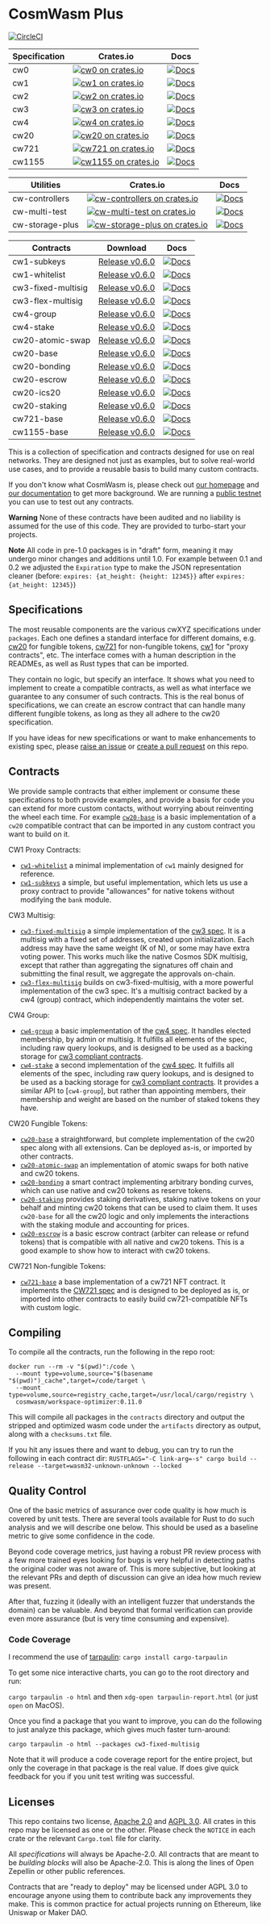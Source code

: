 # CosmWasm Plus

[![CircleCI](https://circleci.com/gh/CosmWasm/cosmwasm-plus/tree/master.svg?style=shield)](https://circleci.com/gh/CosmWasm/cosmwasm-plus/tree/master)

| Specification    | Crates.io                                                                                                  | Docs                                                            |
| ---------------- | ---------------------------------------------------------------------------------------------------------  | ----------------------------------------------------------------|
| cw0              | [![cw0 on crates.io](https://img.shields.io/crates/v/cw0.svg)](https://crates.io/crates/cw0)              | [![Docs](https://docs.rs/cw0/badge.svg)](https://docs.rs/cw0)    |
| cw1              | [![cw1 on crates.io](https://img.shields.io/crates/v/cw1.svg)](https://crates.io/crates/cw1)              | [![Docs](https://docs.rs/cw1/badge.svg)](https://docs.rs/cw1)    |
| cw2              | [![cw2 on crates.io](https://img.shields.io/crates/v/cw2.svg)](https://crates.io/crates/cw2)              | [![Docs](https://docs.rs/cw2/badge.svg)](https://docs.rs/cw2)    |
| cw3              | [![cw3 on crates.io](https://img.shields.io/crates/v/cw3.svg)](https://crates.io/crates/cw3)              | [![Docs](https://docs.rs/cw3/badge.svg)](https://docs.rs/cw3)    |
| cw4              | [![cw4 on crates.io](https://img.shields.io/crates/v/cw4.svg)](https://crates.io/crates/cw4)              | [![Docs](https://docs.rs/cw4/badge.svg)](https://docs.rs/cw4)    |
| cw20              | [![cw20 on crates.io](https://img.shields.io/crates/v/cw20.svg)](https://crates.io/crates/cw20)          | [![Docs](https://docs.rs/cw20/badge.svg)](https://docs.rs/cw20)    |
| cw721              | [![cw721 on crates.io](https://img.shields.io/crates/v/cw721.svg)](https://crates.io/crates/cw721)      | [![Docs](https://docs.rs/cw721/badge.svg)](https://docs.rs/cw721)    |
| cw1155              | [![cw1155 on crates.io](https://img.shields.io/crates/v/cw1155.svg)](https://crates.io/crates/cw1155)      | [![Docs](https://docs.rs/cw1155/badge.svg)](https://docs.rs/cw1155)    |

| Utilities        | Crates.io                                                                                                                        | Docs                                                            |
| ---------------- | -------------------------------------------------------------------------------------------------------------------------------  | ----------------------------------------------------------------|
| cw-controllers      | [![cw-controllers on crates.io](https://img.shields.io/crates/v/cw-controllers.svg)](https://crates.io/crates/cw-controllers)             | [![Docs](https://docs.rs/cw-controllers/badge.svg)](https://docs.rs/cw-controllers)    |
| cw-multi-test       | [![cw-multi-test on crates.io](https://img.shields.io/crates/v/cw-multi-test.svg)](https://crates.io/crates/cw-multi-test)                | [![Docs](https://docs.rs/cw-multi-test/badge.svg)](https://docs.rs/cw-multi-test)    |
| cw-storage-plus     | [![cw-storage-plus on crates.io](https://img.shields.io/crates/v/cw-storage-plus.svg)](https://crates.io/crates/cw-storage-plus)          | [![Docs](https://docs.rs/cw-storage-plus/badge.svg)](https://docs.rs/cw-storage-plus)    |

| Contracts               | Download                                                                                                                      | Docs                                                                     |
| ----------------------- | ----------------------------------------------------------------------------------------------------------------------------  | -------------------------------------------------------------------------|
| cw1-subkeys             | [Release v0.6.0](https://github.com/CosmWasm/cosmwasm-plus/releases/download/v0.6.0/cw1_subkeys.wasm)                        | [![Docs](https://docs.rs/cw1-subkeys/badge.svg)](https://docs.rs/cw1-subkeys)    |
| cw1-whitelist           | [Release v0.6.0](https://github.com/CosmWasm/cosmwasm-plus/releases/download/v0.6.0/cw1_whitelist.wasm)          | [![Docs](https://docs.rs/cw1-whitelist/badge.svg)](https://docs.rs/cw1-whitelist)    |
| cw3-fixed-multisig       | [Release v0.6.0](https://github.com/CosmWasm/cosmwasm-plus/releases/download/v0.6.0/cw3_fixed_multisig.wasm)          | [![Docs](https://docs.rs/cw3-fixed-multisig/badge.svg)](https://docs.rs/cw3-fixed-multisig)    |
| cw3-flex-multisig       | [Release v0.6.0](https://github.com/CosmWasm/cosmwasm-plus/releases/download/v0.6.0/cw3_flex_multisig.wasm)          | [![Docs](https://docs.rs/cw3-flex-multisig/badge.svg)](https://docs.rs/cw3-flex-multisig)    |
| cw4-group               | [Release v0.6.0](https://github.com/CosmWasm/cosmwasm-plus/releases/download/v0.6.0/cw4_group.wasm)          | [![Docs](https://docs.rs/cw4-group/badge.svg)](https://docs.rs/cw4-group)    |
| cw4-stake               | [Release v0.6.0](https://github.com/CosmWasm/cosmwasm-plus/releases/download/v0.6.0/cw4_stake.wasm)          | [![Docs](https://docs.rs/cw4-stake/badge.svg)](https://docs.rs/cw4-stake)    |
| cw20-atomic-swap        | [Release v0.6.0](https://github.com/CosmWasm/cosmwasm-plus/releases/download/v0.6.0/cw20_atomic_swap.wasm)          | [![Docs](https://docs.rs/cw20-atomic-swap/badge.svg)](https://docs.rs/cw20-atomic-swap)    |
| cw20-base               | [Release v0.6.0](https://github.com/CosmWasm/cosmwasm-plus/releases/download/v0.6.0/cw20_base.wasm)          | [![Docs](https://docs.rs/cw20-base/badge.svg)](https://docs.rs/cw20-base)    |
| cw20-bonding            | [Release v0.6.0](https://github.com/CosmWasm/cosmwasm-plus/releases/download/v0.6.0/cw20_bonding.wasm)          | [![Docs](https://docs.rs/cw20-bonding/badge.svg)](https://docs.rs/cw20-bonding)    |
| cw20-escrow             | [Release v0.6.0](https://github.com/CosmWasm/cosmwasm-plus/releases/download/v0.6.0/cw20_escrow.wasm)          | [![Docs](https://docs.rs/cw20-escrow/badge.svg)](https://docs.rs/cw20-escrow)    |
| cw20-ics20             | [Release v0.6.0](https://github.com/CosmWasm/cosmwasm-plus/releases/download/v0.6.0/cw20_ics20.wasm)          | [![Docs](https://docs.rs/cw20-ics20/badge.svg)](https://docs.rs/cw20-ics20)    |
| cw20-staking            | [Release v0.6.0](https://github.com/CosmWasm/cosmwasm-plus/releases/download/v0.6.0/cw20_staking.wasm)          | [![Docs](https://docs.rs/cw20-staking/badge.svg)](https://docs.rs/cw20-staking)    |
| cw721-base              | [Release v0.6.0](https://github.com/CosmWasm/cosmwasm-plus/releases/download/v0.6.0/cw721_base.wasm)          | [![Docs](https://docs.rs/cw721-base/badge.svg)](https://docs.rs/cw721-base)    |
| cw1155-base              | [Release v0.6.0](https://github.com/CosmWasm/cosmwasm-plus/releases/download/v0.6.0/cw1155_base.wasm)          | [![Docs](https://docs.rs/cw1155-base/badge.svg)](https://docs.rs/cw1155-base)    |


This is a collection of specification and contracts designed for
use on real networks. They are designed not just as examples, but to
solve real-world use cases, and to provide a reusable basis to build 
many custom contracts.

If you don't know what CosmWasm is, please check out 
[our homepage](https://cosmwasm.com) and 
[our documentation](https://docs.cosmwasm.com) to get more background.
We are running a [public testnet](https://github.com/CosmWasm/testnets/blob/master/coralnet/README.md)
you can use to test out any contracts.

**Warning** None of these contracts have been audited and no liability is
assumed for the use of this code. They are provided to turbo-start
your projects.

**Note** All code in pre-1.0 packages is in "draft" form, meaning it may
undergo minor changes and additions until 1.0. For example between 0.1 and
0.2 we adjusted the `Expiration` type to make the JSON representation 
cleaner (before: `expires: {at_height: {height: 12345}}` after 
`expires: {at_height: 12345}`)

## Specifications

The most reusable components are the various cwXYZ specifications under
`packages`. Each one defines a standard interface for different domains,
e.g. [cw20](./packages/cw20/README.md) for fungible tokens, 
[cw721](./packages/cw721/README.md) for non-fungible tokens, 
[cw1](./packages/cw1/README.md) for  "proxy contracts", etc. 
The interface comes with a human description in the READMEs, as well
as Rust types that can be imported.

They contain no logic, but specify an interface. It shows what you
need to implement to create a compatible contracts, as well as what
interface we guarantee to any consumer of such contracts. This is
the real bonus of specifications, we can create an escrow contract that
can handle many different fungible tokens, as long as they all adhere to
the cw20 specification.

If you have ideas for new specifications or want to make enhancements to
existing spec, please [raise an issue](https://github.com/CosmWasm/cosmwasm-plus/issues)
or [create a pull request](https://github.com/CosmWasm/cosmwasm-plus/pulls) on this repo.

## Contracts

We provide sample contracts that either implement or consume these 
specifications to both provide examples, and provide a basis
for code you can extend for more custom contacts, without worrying
about reinventing the wheel each time.
For example [`cw20-base`](./contracts/cw20-base) is a basic implementation
of a `cw20` compatible contract that can be imported in any custom 
contract you want to build on it. 

CW1 Proxy Contracts:

* [`cw1-whitelist`](./contracts/cw1-whitelist) a minimal implementation of `cw1`
mainly designed for reference.
* [`cw1-subkeys`](./contracts/cw1-subkeys) a simple, but useful implementation,
which lets us use a proxy contract to provide "allowances" for native tokens
without modifying the `bank` module.

CW3 Multisig:

* [`cw3-fixed-multisig`](./contracts/cw3-fixed-multisig) a simple implementation of the
[cw3 spec](./packages/cw3/README.md). It is a multisig with a fixed set of addresses,
created upon initialization.
Each address may have the same weight (K of N), or some may have extra voting
power. This works much like the native Cosmos SDK multisig, except that rather
than aggregating the signatures off chain and submitting the final result,
we aggregate the approvals on-chain.
* [`cw3-flex-multisig`](./contracts/cw3-flex-multisig) builds on cw3-fixed-multisig,
with a more powerful implementation of the cw3 spec. It's a multisig contract
backed by a cw4 (group) contract, which independently maintains the voter set.

CW4 Group:

* [`cw4-group`](./contracts/cw4-group) a basic implementation of the
[cw4 spec](./packages/cw4/README.md). It handles elected membership, by admin or multisig.
It fulfills all elements of the spec, including raw query lookups,
and is designed to be used as a backing storage for [cw3 compliant contracts](./packages/cw3/README.md).
* [`cw4-stake`](./contracts/cw4-stake) a second implementation of the
[cw4 spec](./packages/cw4/README.md). It fulfills all elements of the spec, including raw query lookups,
and is designed to be used as a backing storage for [cw3 compliant contracts](./packages/cw3/README.md).
It provides a similar API to [`cw4-group`], but rather than appointing members,
their membership and weight are based on the number of staked tokens they have.

CW20 Fungible Tokens:

* [`cw20-base`](./contracts/cw20-base) a straightforward, but complete
implementation of the cw20 spec along with all extensions. Can be deployed
as-is, or imported by other contracts.
* [`cw20-atomic-swap`](./contracts/cw20-atomic-swap) an implementation of atomic swaps for
both native and cw20 tokens.
* [`cw20-bonding`](./contracts/cw20-bonding) a smart contract implementing arbitrary bonding curves,
which can use native and cw20 tokens as reserve tokens.
* [`cw20-staking`](./contracts/cw20-staking) provides staking derivatives,
staking native tokens on your behalf and minting cw20 tokens that can
be used to claim them. It uses `cw20-base` for all the cw20 logic and
only implements the interactions with the staking module and accounting
for prices.
* [`cw20-escrow`](./contracts/cw20-escrow) is a basic escrow contract 
(arbiter can release or refund tokens) that is compatible with all native
and cw20 tokens. This is a good example to show how to interact with
cw20 tokens.

CW721 Non-fungible Tokens:

* [`cw721-base`](./contracts/cw721-base) a base implementation of a cw721 NFT contract.
It implements the [CW721 spec](./packages/cw721/README.md) and is designed to be deployed as is,
or imported into other contracts to easily build cw721-compatible NFTs with custom logic.

## Compiling

To compile all the contracts, run the following in the repo root:

```
docker run --rm -v "$(pwd)":/code \
  --mount type=volume,source="$(basename "$(pwd)")_cache",target=/code/target \
  --mount type=volume,source=registry_cache,target=/usr/local/cargo/registry \
  cosmwasm/workspace-optimizer:0.11.0
```

This will compile all packages in the `contracts` directory and output the
stripped and optimized wasm code under the `artifacts` directory as output,
along with a `checksums.txt` file.

If you hit any issues there and want to debug, you can try to run the 
following in each contract dir:
`RUSTFLAGS="-C link-arg=-s" cargo build --release --target=wasm32-unknown-unknown --locked`

## Quality Control

One of the basic metrics of assurance over code quality is how much is covered by
unit tests. There are several tools available for Rust to do such analysis and
we will describe one below. This should be used as a baseline metric to give some
confidence in the code.

Beyond code coverage metrics, just having a robust PR review process with a few
more trained eyes looking for bugs is very helpful in detecting paths the original
coder was not aware of. This is more subjective, but looking at the relevant PRs
and depth of discussion can give an idea how much review was present.

After that, fuzzing it (ideally with an intelligent fuzzer that understands the domain)
can be valuable. And beyond that formal verification can provide even more assurance
(but is very time consuming and expensive).

### Code Coverage

I recommend the use of [tarpaulin](https://github.com/xd009642/tarpaulin): `cargo install cargo-tarpaulin`

To get some nice interactive charts, you can go to the root directory and run:

`cargo tarpaulin -o html`
and then `xdg-open tarpaulin-report.html` (or just `open` on MacOS).

Once you find a package that you want to improve, you can do the following to just
analyze this package, which gives much faster turn-around:

`cargo tarpaulin -o html --packages cw3-fixed-multisig`

Note that it will produce a code coverage report for the entire project, but only the coverage in that
package is the real value. If does give quick feedback for you if you unit test writing was successful.

## Licenses

This repo contains two license, [Apache 2.0](./LICENSE-APACHE) and
[AGPL 3.0](./LICENSE-AGPL.md). All crates in this repo may be licensed
as one or the other. Please check the `NOTICE` in each crate or the 
relevant `Cargo.toml` file for clarity.

All *specifications* will always be Apache-2.0. All contracts that are
meant to be *building blocks* will also be Apache-2.0. This is along
the lines of Open Zepellin or other public references.

Contracts that are "ready to deploy" may be licensed under AGPL 3.0 to 
encourage anyone using them to contribute back any improvements they
make. This is common practice for actual projects running on Ethereum,
like Uniswap or Maker DAO.

